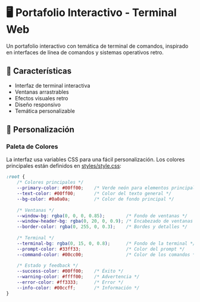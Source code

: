 # 🖥️ Portafolio Interactivo - Terminal Web

Un portafolio interactivo con temática de terminal de comandos, inspirado en interfaces de línea de comandos y sistemas operativos retro.

## 🚀 Características

- Interfaz de terminal interactiva
- Ventanas arrastrables
- Efectos visuales retro
- Diseño responsivo
- Temática personalizable


## 🎨 Personalización

### Paleta de Colores

La interfaz usa variables CSS para una fácil personalización. Los colores principales están definidos en [styles/style.css](cci:7://file:///c:/Users/Brayan/Desktop/portafolio/portafolio/styles/style.css:0:0-0:0):

```css
:root {
    /* Colores principales */
    --primary-color: #00ff00;    /* Verde neón para elementos principales */
    --text-color: #00ff00;       /* Color del texto general */
    --bg-color: #0a0a0a;         /* Color de fondo principal */
    
    /* Ventanas */
    --window-bg: rgba(0, 0, 0, 0.85);        /* Fondo de ventanas */
    --window-header-bg: rgba(0, 20, 0, 0.9); /* Encabezado de ventanas */
    --border-color: rgba(0, 255, 0, 0.3);    /* Bordes y detalles */
    
    /* Terminal */
    --terminal-bg: rgba(0, 15, 0, 0.8);      /* Fondo de la terminal */
    --prompt-color: #33ff33;                 /* Color del prompt */
    --command-color: #00cc00;                /* Color de los comandos */
    
    /* Estado y feedback */
    --success-color: #00ff00;    /* Éxito */
    --warning-color: #ffff00;    /* Advertencia */
    --error-color: #ff3333;      /* Error */
    --info-color: #00ccff;       /* Información */
}